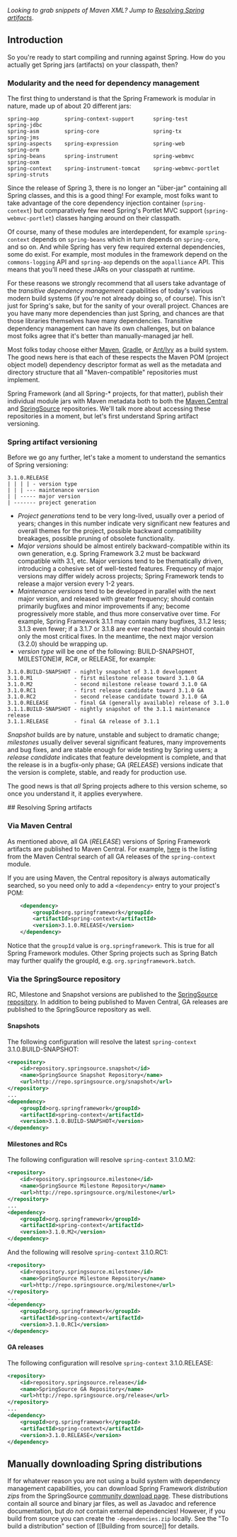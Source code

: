 _Looking to grab snippets of Maven XML? Jump to [Resolving Spring artifacts](#resolving-spring-artifacts)_.

## Introduction

So you're ready to start compiling and running against Spring. How do you actually get Spring jars (artifacts) on your classpath, then?

### Modularity and the need for dependency management

The first thing to understand is that the Spring Framework is modular in nature, made up of about 20 different jars:

    spring-aop        spring-context-support      spring-test              spring-jdbc
    spring-asm        spring-core                 spring-tx                spring-jms
    spring-aspects    spring-expression           spring-web               spring-orm
    spring-beans      spring-instrument           spring-webmvc            spring-oxm
    spring-context    spring-instrument-tomcat    spring-webmvc-portlet    spring-struts

Since the release of Spring 3, there is no longer an "über-jar" containing all Spring classes, and this is a good thing!  For example, most folks want to take advantage of the core dependency injection container (`spring-context`) but comparatively few need Spring's Portlet MVC support (`spring-webmvc-portlet`) classes hanging around on their classpath.

Of course, many of these modules are interdependent, for example `spring-context` depends on `spring-beans` which in turn depends on `spring-core`, and so on.  And while Spring has very few required external dependencies, some do exist. For example, most modules in the framework depend on the `commons-logging` API and `spring-aop` depends on the `aopalliance` API.  This means that you'll need these JARs on your classpath at runtime.

For these reasons we strongly recommend that all users take advantage of the _transitive dependency management_ capabilities of today's various modern build systems (if you're not already doing so, of course).  This isn't just for Spring's sake, but for the sanity of your overall project. Chances are you have many more dependencies than just Spring, and chances are that those libraries themselves have many dependencies.  Transitive dependency management can have its own challenges, but on balance most folks agree that it's better than manually-managed jar hell.

Most folks today choose either [Maven](http://maven.apache.org), [Gradle](http://gradle.org), or [Ant/Ivy](http://ant.apache.org/ivy) as a build system.  The good news here is that each of these respects the Maven POM (project object model) dependency descriptor format as well as the metadata and directory structure that all "Maven-compatible" repositories must implement.

Spring Framework (and all Spring-* projects, for that matter), publish their individual module jars with Maven metadata both to both the [Maven Central](http://search.maven.org) and [SpringSource](http://repo.springsource.org/) repositories.  We'll talk more about accessing these repositories in a moment, but let's first understand Spring artifact versioning.

### Spring artifact versioning

Before we go any further, let's take a moment to understand the semantics of Spring versioning:

    3.1.0.RELEASE
    | | | | - version type
    | | | --- maintenance version
    | | ----- major version
    | ------- project generation

* *Project generations* tend to be very long-lived, usually over a period of years; changes in this number indicate very significant new features and overall themes for the project, possible backward compatibility breakages, possible pruning of obsolete functionality.
* *Major versions* should be almost entirely backward-compatible within its own generation, e.g. Spring Framework 3.2 must be backward compatible with 3.1, etc.  Major versions tend to be thematically driven, introducing a cohesive set of well-tested features. Frequency of major versions may differ widely across projects; Spring Framework tends to release a major version every 1-2 years.
* *Maintenance versions* tend to be developed in parallel with the next major version, and released with greater frequency; should contain primarily bugfixes and minor improvements if any; become progressively more stable, and thus more conservative over time. For example, Spring Framework 3.1.1 may contain many bugfixes, 3.1.2 less; 3.1.3 even fewer; if a 3.1.7 or 3.1.8 are ever reached they should contain only the most critical fixes. In the meantime, the next major version (3.2.0) should be wrapping up.
* *version type* will be one of the following: BUILD-SNAPSHOT, M(ILESTONE)#, RC#, or RELEASE, for example:
```
3.1.0.BUILD-SNAPSHOT - nightly snapshot of 3.1.0 development
3.1.0.M1             - first milestone release toward 3.1.0 GA
3.1.0.M2             - second milestone release toward 3.1.0 GA
3.1.0.RC1            - first release candidate toward 3.1.0 GA
3.1.0.RC2            - second release candidate toward 3.1.0 GA
3.1.0.RELEASE        - final GA (generally available) release of 3.1.0
3.1.1.BUILD-SNAPSHOT - nightly snapshot of the 3.1.1 maintenance release
3.1.1.RELEASE        - final GA release of 3.1.1 
```

_Snapshot_ builds are by nature, unstable and subject to dramatic change; _milestones_ usually deliver several significant features, many improvements and bug fixes, and are stable enough for wide testing by Spring users; a _release candidate_ indicates that feature development is complete, and that the release is in a bugfix-only phase; GA (_RELEASE_) versions indicate that the version is complete, stable, and ready for production use.

The good news is that _all_ Spring projects adhere to this version scheme, so once you understand it, it applies everywhere.

<a name="resolving-spring-artifacts"/>
## Resolving Spring artifacts

### Via Maven Central
As mentioned above, all GA (_RELEASE_) versions of Spring Framework artifacts are published to Maven Central. For example, [here](http://search.maven.org/#search%7Cgav%7C1%7Cg%3A%22org.springframework%22%20AND%20a%3A%22spring-context%22) is the listing from the Maven Central search of all GA releases of the `spring-context` module.

If you are using Maven, the Central repository is always automatically searched, so you need only to add a `<dependency>` entry to your project's POM:
```xml
    <dependency>
        <groupId>org.springframework</groupId>
        <artifactId>spring-context</artifactId>
        <version>3.1.0.RELEASE</version>
    </dependency>
```

Notice that the `groupId` value is `org.springframework`. This is true for all Spring Framework modules.  Other Spring projects such as Spring Batch may further qualify the groupId, e.g. `org.springframework.batch`.

### Via the SpringSource repository
RC, Milestone and Snapshot versions are published to the [SpringSource repository](http://repo.springsource.org). In addition to being published to Maven Central, GA releases are published to the SpringSource repository as well.

#### Snapshots
The following configuration will resolve the latest `spring-context` 3.1.0.BUILD-SNAPSHOT:
```xml
<repository>
    <id>repository.springsource.snapshot</id>
    <name>SpringSource Snapshot Repository</name>
    <url>http://repo.springsource.org/snapshot</url>
</repository>
...
<dependency>
    <groupId>org.springframework</groupId>
    <artifactId>spring-context</artifactId>
    <version>3.1.0.BUILD-SNAPSHOT</version>
</dependency>
```

#### Milestones and RCs
The following configuration will resolve `spring-context` 3.1.0.M2:
```xml
<repository>
    <id>repository.springsource.milestone</id>
    <name>SpringSource Milestone Repository</name>
    <url>http://repo.springsource.org/milestone</url>
</repository>
...
<dependency>
    <groupId>org.springframework</groupId>
    <artifactId>spring-context</artifactId>
    <version>3.1.0.M2</version>
</dependency>
```

And the following will resolve `spring-context` 3.1.0.RC1:
```xml
<repository>
    <id>repository.springsource.milestone</id>
    <name>SpringSource Milestone Repository</name>
    <url>http://repo.springsource.org/milestone</url>
</repository>
...
<dependency>
    <groupId>org.springframework</groupId>
    <artifactId>spring-context</artifactId>
    <version>3.1.0.RC1</version>
</dependency>
```
#### GA releases
The following configuration will resolve `spring-context` 3.1.0.RELEASE:
```xml
<repository>
    <id>repository.springsource.release</id>
    <name>SpringSource GA Repository</name>
    <url>http://repo.springsource.org/release</url>
</repository>
...
<dependency>
    <groupId>org.springframework</groupId>
    <artifactId>spring-context</artifactId>
    <version>3.1.0.RELEASE</version>
</dependency>
```

## Manually downloading Spring distributions
If for whatever reason you are not using a build system with dependency management capabilities, you can download Spring Framework _distribution zips_ from the SpringSource [community download page](http://www.springsource.com/download/community?project=Spring%20Framework). These distributions contain all source and binary jar files, as well as Javadoc and reference documentation, but _do not_ contain external dependencies!  However, if you build from source you can create the `-dependencies.zip` locally. See the "To build a distribution" section of [[Building from source]] for details.

